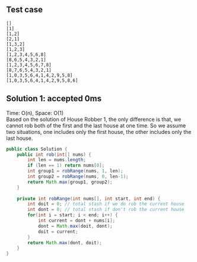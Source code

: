 ## Test case
```
[]
[1]
[1,2]
[2,1]
[1,3,2]
[1,2,3]
[1,2,3,4,5,6,8]
[8,6,5,4,3,2,1]
[1,2,3,4,5,6,7,8]
[8,7,6,5,4,3,2,1]
[1,0,3,5,6,4,1,4,2,9,5,8]
[1,0,3,5,6,4,1,4,2,9,5,8,6]
```

## Solution 1: accepted 0ms

Time: O(n), Space: O(1)  
Based on the solution of House Robber 1, the only difference is that, we cannot rob both of the first and the last house at one time. So we assume two situations, one includes only the first house, the other includes only the last house.    

```java
public class Solution {
    public int rob(int[] nums) {
        int len = nums.length;
        if (len == 1) return nums[0];
        int group1 = robRange(nums, 1, len);        
        int group2 = robRange(nums, 0, len-1);
        return Math.max(group1, group2);
    }
    
    private int robRange(int nums[], int start, int end) {
        int doit = 0; // total stash if we do rob the current house
        int dont = 0; // total stash if don't rob the current house
        for(int i = start; i < end; i++) {
            int current = dont + nums[i];
            dont = Math.max(doit, dont);
            doit = current;
        }       
        return Math.max(dont, doit);
    }
}
```
